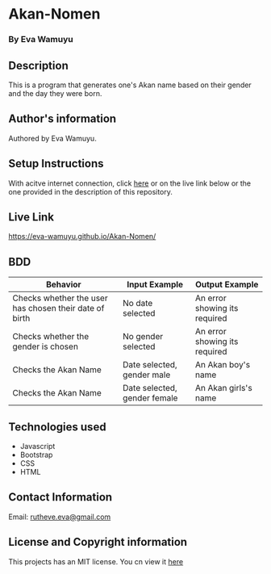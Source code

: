 # Akan-Nomen

### By Eva Wamuyu

## Description
This is a program that generates one's Akan name based on their gender and the day they were born.

## Author's information
Authored by Eva Wamuyu.

## Setup Instructions
With acitve internet connection, click [here](https://eva-wamuyu.github.io/Akan-Nomen/) or on the live link below or the one provided in the description of this repository.

## Live Link

https://eva-wamuyu.github.io/Akan-Nomen/

## BDD

| Behavior                                               | Input Example                | Output Example                |
|--------------------------------------------------------|------------------------------|-------------------------------|
| Checks whether the user has chosen their date of birth | No date selected             | An error showing its required |
| Checks whether the gender is chosen                    | No gender selected           | An error showing its required |
| Checks the Akan Name                                   | Date selected, gender male   | An Akan boy's name            |
| Checks the Akan Name                                   | Date selected, gender female | An Akan girls's name          |


## Technologies used
* Javascript
* Bootstrap
* CSS
* HTML

## Contact Information
Email: rutheve.eva@gmail.com

## License and Copyright information
This projects has an MIT license.
You cn view it [here](license)